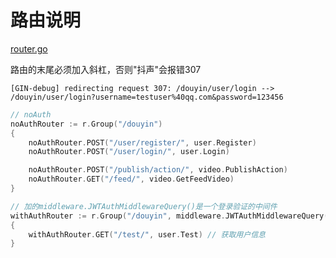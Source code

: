 # 路由说明

[router.go](..%2Finternal%2Frouter%2Frouter.go)


路由的末尾必须加入斜杠，否则"抖声"会报错307

`
[GIN-debug] redirecting request 307: /douyin/user/login --> /douyin/user/login?username=testuser%40qq.com&password=123456
`

```go
// noAuth
noAuthRouter := r.Group("/douyin")
{
    noAuthRouter.POST("/user/register/", user.Register)
    noAuthRouter.POST("/user/login/", user.Login)

    noAuthRouter.POST("/publish/action/", video.PublishAction)
    noAuthRouter.GET("/feed/", video.GetFeedVideo)
}

// 加的middleware.JWTAuthMiddlewareQuery()是一个登录验证的中间件
withAuthRouter := r.Group("/douyin", middleware.JWTAuthMiddlewareQuery())
{
    withAuthRouter.GET("/test/", user.Test) // 获取用户信息
}
```